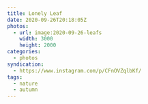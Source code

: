 ```yaml
---
title: Lonely Leaf
date: 2020-09-26T20:18:05Z
photos:
  - url: image:2020-09-26-leafs
    width: 3000
    height: 2000
categories:
  - photos
syndication:
  - https://www.instagram.com/p/CFnOVZqlbKf/
tags:
  - nature
  - autumn
---
```

